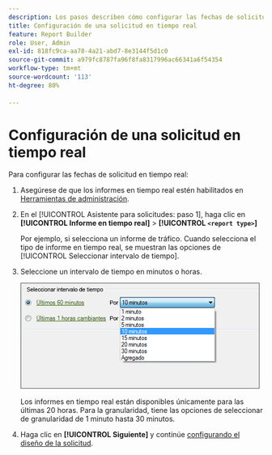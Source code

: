 ```yaml
---
description: Los pasos describen cómo configurar las fechas de solicitud en tiempo real.
title: Configuración de una solicitud en tiempo real
feature: Report Builder
role: User, Admin
exl-id: 818fc9ca-aa78-4a21-abd7-8e3144f5d1c0
source-git-commit: a979fc8787fa96f8fa8317996ac66341a6f54354
workflow-type: tm+mt
source-wordcount: '113'
ht-degree: 80%

---
```


# Configuración de una solicitud en tiempo real

Para configurar las fechas de solicitud en tiempo real:

1. Asegúrese de que los informes en tiempo real estén habilitados en [Herramientas de administración](https://experienceleague.adobe.com/docs/analytics/admin/admin-tools/real-time-reports/t-realtime-admin.html?lang=es).
1. En el [!UICONTROL Asistente para solicitudes: paso 1], haga clic en **[!UICONTROL Informe en tiempo real]** > **[!UICONTROL `<report type>`]**

   Por ejemplo, si selecciona un informe de tráfico. Cuando selecciona el tipo de informe en tiempo real, se muestran las opciones de [!UICONTROL Seleccionar intervalo de tiempo].

1. Seleccione un intervalo de tiempo en minutos o horas.

   ![Captura de pantalla que muestra las opciones Seleccionar intervalo de tiempo con los últimos 60 minutos seleccionados.](assets/real_time_select_date.png)

   Los informes en tiempo real están disponibles únicamente para las últimas 20 horas. Para la granularidad, tiene las opciones de seleccionar de granularidad de 1 minuto hasta 30 minutos.
1. Haga clic en **[!UICONTROL Siguiente]** y continúe [configurando el diseño de la solicitud](/help/analyze/report-builder/layout/layout.md).
